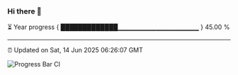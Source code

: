 ### Hi there 👋

⏳ Year progress { █████████████▁▁▁▁▁▁▁▁▁▁▁▁▁▁▁▁▁ } 45.00 %

---

⏰ Updated on Sat, 14 Jun 2025 06:26:07 GMT

![Progress Bar CI](https://github.com/liununu/liununu/workflows/Progress%20Bar%20CI/badge.svg)
